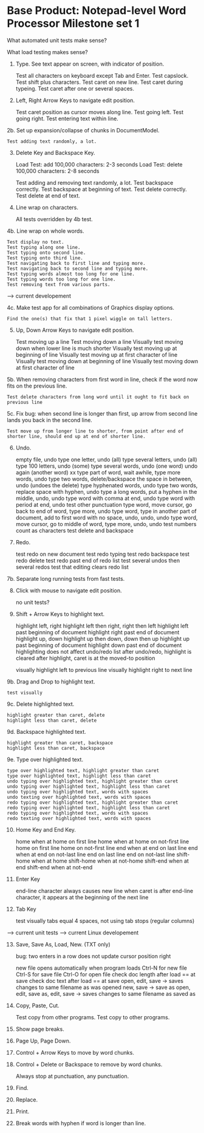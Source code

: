 Base Product: Notepad-level Word Processor
Milestone set 1
==========================================

What automated unit tests make sense?

What load testing makes sense?

1. Type. See text appear on screen, with indicator of position.

	Test all characters on keyboard except Tab and Enter.
	Test capslock.
	Test shift plus characters.
	Test caret on new line.
	Test caret during typeing.
	Test caret after one or several spaces.

2. Left, Right Arrow Keys to navigate edit position.

	Test caret position as cursor moves along line.
	Test going left.
	Test going right.
	Test entering text within line.

2b. Set up expansion/collapse of chunks in DocumentModel.

	Test adding text randomly, a lot.

3. Delete Key and Backspace Key.
	
	Load Test: add 100,000 characters: 2-3 seconds
	Load Test: delete 100,000 characters: 2-8 seconds
	
	Test adding and removing text randomly, a lot.
	Test backspace correctly.
	Test backspace at beginning of text.
	Test delete correctly.
	Test delete at end of text.

4. Line wrap on characters.

	All tests overridden by 4b test.

4b. Line wrap on whole words.

	Test display no text.
	Test typing along one line.
	Test typing onto second line.
	Test typing onto third line.
	Test navigating back to first line and typing more.
	Test navigating back to second line and typing more.
	Test typing words almost too long for one line.
	Test typing words too long for one line.
	Test removing text from various parts.

--> current developement

4c. Make test app for all combinations of Graphics display options.

	Find the one(s) that fix that 1 pixel wiggle on tall letters.	
	
5. Up, Down Arrow Keys to navigate edit position.
	
	Test moving up a line
	Test moving down a line
	Visually test moving down when lower line is much shorter
	Visually test moving up at beginning of line
	Visually test moving up at first character of line
	Visually test moving down at beginning of line
	Visually test moving down at first character of line

5b. When removing characters from first word in line, check if the word now fits on the previous line.

	Test delete characters from long word until it ought to fit back on previous line

5c. Fix bug: when second line is longer than first, up arrow from second line lands you back in the second line.

	Test move up from longer line to shorter, from point after end of shorter line, should end up at end of shorter line.

6. Undo.

	empty file, undo
	type one letter, undo (all)
	type several letters, undo (all)
	type 100 letters, undo (some)
	type several words, undo (one word) undo again (another word)
xx	type part of word, wait awhile, type more words, undo
	type two words, delete/backspace the space in between, undo (undoes the delete)
	type hyphenated words, undo
	type two words, replace space with hyphen, undo
	type a long words, put a hyphen in the middle, undo, undo
	type word with comma at end, undo
	type word with period at end, undo
	test other punctuation
	type word, move cursor, go back to end of word, type more, undo
	type word, type in another part of document, add to first word with no space, undo, undo, undo
	type word, move cursor, go to middle of word, type more, undo, undo
	test numbers count as characters
	test delete and backspace

7. Redo.

	test redo on new document
	test redo typing
	test redo backspace
	test redo delete
	test redo past end of redo list
	test several undos then several redos
	test that editing clears redo list

7b. Separate long running tests from fast tests.

8. Click with mouse to navigate edit position.

	no unit tests?

9. Shift + Arrow Keys to highlight text.

	highlight left, right
	highlight left then right, right then left
	highlight left past beginning of document
	highlight right past end of document
	highlight up, down
	highlight up then down, down then up
	highlight up past beginning of document
	highlight down past end of document
	highlighting does not affect undo/redo list
	after undo/redo, highlight is cleared
	after highlight, caret is at the moved-to position

	visually highlight left to previous line
	visually highlight right to next line

9b. Drag and Drop to highlight text.

	test visually

9c. Delete highlighted text.

	highlight greater than caret, delete
	highlight less than caret, delete

9d. Backspace highlighted text.

	highlight greater than caret, backspace
	highlight less than caret, backspace

9e. Type over highlighted text.

	type over highlighted text, highlight greater than caret
	type over highlighted text, highlight less than caret
	undo typing over highlighted text, highlight greater than caret
	undo typing over highlighted text, highlight less than caret
	undo typing over highlighted text, words with spaces
	undo texting over highlighted text, words with spaces
	redo typing over highlighted text, highlight greater than caret
	redo typing over highlighted text, highlight less than caret
	redo typing over highlighted text, words with spaces
	redo texting over highlighted text, words with spaces

10. Home Key and End Key.

	home when at home on first line
	home when at home on not-first line
	home on first line
	home on not-first line
	end when at end on last line
	end when at end on not-last line
	end on last line
	end on not-last line
	shift-home when at home
	shift-home when at not-home
	shift-end when at end
	shift-end when at not-end

11. Enter Key

	end-line character always causes new line
	when caret is after end-line character, it appears at the beginning of the next line

12. Tab Key

	test visually
	tabs equal 4 spaces, not using tab stops (regular columns)

--> current unit tests
--> current Linux developement

13. Save, Save As, Load, New. (TXT only)

	bug: two enters in a row does not update cursor position right

	new file opens automatically when program loads
	Ctrl-N for new file
	Ctrl-S for save file
	Ctrl-O for open file
	check doc length after load == at save
	check doc text after load == at save
	open, edit, save -> saves changes to same filename as was opened
	new, save -> save as
	open, edit, save as, edit, save -> saves changes to same filename as saved as

14. Copy, Paste, Cut.

	Test copy from other programs.
	Test copy to other programs.

15. Show page breaks.

16. Page Up, Page Down.

17. Control + Arrow Keys to move by word chunks.

18. Control + Delete or Backspace to remove by word chunks.

	Always stop at punctuation, any punctuation.
	
19. Find.

20. Replace.

21. Print.

22. Break words with hyphen if word is longer than line.

